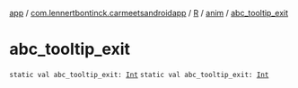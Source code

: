 [app](../../../index.md) / [com.lennertbontinck.carmeetsandroidapp](../../index.md) / [R](../index.md) / [anim](index.md) / [abc_tooltip_exit](./abc_tooltip_exit.md)

# abc_tooltip_exit

`static val abc_tooltip_exit: `[`Int`](https://kotlinlang.org/api/latest/jvm/stdlib/kotlin/-int/index.html)
`static val abc_tooltip_exit: `[`Int`](https://kotlinlang.org/api/latest/jvm/stdlib/kotlin/-int/index.html)
